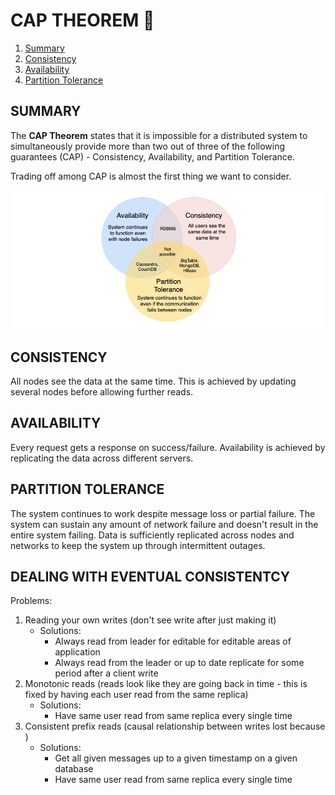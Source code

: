 # CAP THEOREM 🎩

1. [Summary](#summary)
2. [Consistency](#consistency)
3. [Availability](#availability)
4. [Partition Tolerance](#partition-tolerance)

## SUMMARY

The **CAP Theorem** states that it is impossible for a distributed system to simultaneously provide more than two out of three of the following guarantees (CAP) - Consistency, Availability, and Partition Tolerance.

Trading off among CAP is almost the first thing we want to consider.

![CAP Theorem](../assets/cap-theorem.png)

## CONSISTENCY

All nodes see the data at the same time. This is achieved by updating several nodes before allowing further reads.

## AVAILABILITY

Every request gets a response on success/failure. Availability is achieved by replicating the data across different servers.

## PARTITION TOLERANCE

The system continues to work despite message loss or partial failure. The system can sustain any amount of network failure and doesn't result in the entire system failing. Data is sufficiently replicated across nodes and networks to keep the system up through intermittent outages.

## DEALING WITH EVENTUAL CONSISTENTCY

Problems:

1. Reading your own writes (don't see write after just making it)
   - Solutions:
     - Always read from leader for editable for editable areas of application
     - Always read from the leader or up to date replicate for some period after a client write
2. Monotonic reads (reads look like they are going back in time - this is fixed by having each user read from the same replica)
   - Solutions:
     - Have same user read from same replica every single time
3. Consistent prefix reads (causal relationship between writes lost because )
   - Solutions:
     - Get all given messages up to a given timestamp on a given database
     - Have same user read from same replica every single time
